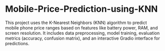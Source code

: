 # Mobile-Price-Prediction-using-KNN
This project uses the K-Nearest Neighbors (KNN) algorithm to predict mobile phone price ranges based on features like battery power, RAM, and screen resolution. It includes data preprocessing, model training, evaluation metrics (accuracy, confusion matrix), and an interactive Gradio interface for predictions.
